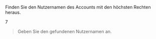 Finden Sie den Nutzernamen des Accounts mit den höchsten Rechten heraus.

7 
> Geben Sie den gefundenen Nutzernamen an.